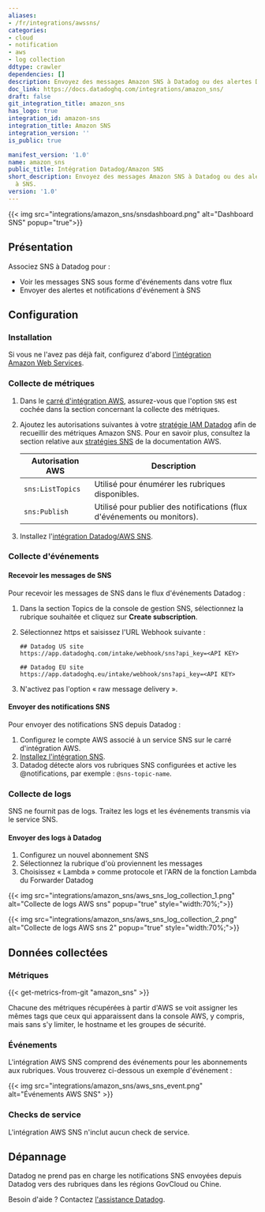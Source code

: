 ```yaml
---
aliases:
- /fr/integrations/awssns/
categories:
- cloud
- notification
- aws
- log collection
ddtype: crawler
dependencies: []
description: Envoyez des messages Amazon SNS à Datadog ou des alertes Datadog à SNS.
doc_link: https://docs.datadoghq.com/integrations/amazon_sns/
draft: false
git_integration_title: amazon_sns
has_logo: true
integration_id: amazon-sns
integration_title: Amazon SNS
integration_version: ''
is_public: true

manifest_version: '1.0'
name: amazon_sns
public_title: Intégration Datadog/Amazon SNS
short_description: Envoyez des messages Amazon SNS à Datadog ou des alertes Datadog
  à SNS.
version: '1.0'
---
```


{{< img src="integrations/amazon_sns/snsdashboard.png" alt="Dashboard SNS" popup="true">}}

## Présentation

Associez SNS à Datadog pour :

- Voir les messages SNS sous forme d'événements dans votre flux
- Envoyer des alertes et notifications d'événement à SNS

## Configuration

### Installation

Si vous ne l'avez pas déjà fait, configurez d'abord [l'intégration Amazon Web Services][1].

### Collecte de métriques

1. Dans le [carré d'intégration AWS][2], assurez-vous que l'option `SNS` est cochée dans la section concernant la collecte des métriques.

2. Ajoutez les autorisations suivantes à votre [stratégie IAM Datadog][3] afin de recueillir des métriques Amazon SNS. Pour en savoir plus, consultez la section relative aux [stratégies SNS][4] de la documentation AWS.

    | Autorisation AWS   | Description                                             |
    | ---------------- | ------------------------------------------------------- |
    | `sns:ListTopics` | Utilisé pour énumérer les rubriques disponibles.                          |
    | `sns:Publish`    | Utilisé pour publier des notifications (flux d'événements ou monitors). |

3. Installez l'[intégration Datadog/AWS SNS][5].

### Collecte d'événements

#### Recevoir les messages de SNS

Pour recevoir les messages de SNS dans le flux d'événements Datadog :

1. Dans la section Topics de la console de gestion SNS, sélectionnez la rubrique souhaitée et cliquez sur **Create subscription**.
2. Sélectionnez https et saisissez l'URL Webhook suivante :

    ```text
    ## Datadog US site
    https://app.datadoghq.com/intake/webhook/sns?api_key=<API KEY>

    ## Datadog EU site
    https://app.datadoghq.eu/intake/webhook/sns?api_key=<API KEY>
    ```

3. N'activez pas l'option « raw message delivery ».

#### Envoyer des notifications SNS

Pour envoyer des notifications SNS depuis Datadog :

1. Configurez le compte AWS associé à un service SNS sur le carré d'intégration AWS.
2. [Installez l'intégration SNS][5].
3. Datadog détecte alors vos rubriques SNS configurées et active les @notifications, par exemple : `@sns-topic-name`.

### Collecte de logs

SNS ne fournit pas de logs. Traitez les logs et les événements transmis via le service SNS.

#### Envoyer des logs à Datadog

1. Configurez un nouvel abonnement SNS
2. Sélectionnez la rubrique d'où proviennent les messages
3. Choisissez « Lambda » comme protocole et l'ARN de la fonction Lambda du Forwarder Datadog

{{< img src="integrations/amazon_sns/aws_sns_log_collection_1.png" alt="Collecte de logs AWS sns" popup="true" style="width:70%;">}}

{{< img src="integrations/amazon_sns/aws_sns_log_collection_2.png" alt="Collecte de logs AWS sns 2" popup="true" style="width:70%;">}}

## Données collectées

### Métriques
{{< get-metrics-from-git "amazon_sns" >}}


Chacune des métriques récupérées à partir d'AWS se voit assigner les mêmes tags que ceux qui apparaissent dans la console AWS, y compris, mais sans s'y limiter, le hostname et les groupes de sécurité.

### Événements

L'intégration AWS SNS comprend des événements pour les abonnements aux rubriques. Vous trouverez ci-dessous un exemple d'événement :

{{< img src="integrations/amazon_sns/aws_sns_event.png" alt="Événements AWS SNS" >}}

### Checks de service

L'intégration AWS SNS n'inclut aucun check de service.

## Dépannage

Datadog ne prend pas en charge les notifications SNS envoyées depuis Datadog vers des rubriques dans les régions GovCloud ou Chine.

Besoin d'aide ? Contactez [l'assistance Datadog][7].

[1]: https://docs.datadoghq.com/fr/integrations/amazon_web_services/
[2]: https://app.datadoghq.com/account/settings#integrations/amazon_web_services
[3]: https://docs.datadoghq.com/fr/integrations/amazon_web_services/#installation
[4]: https://docs.aws.amazon.com/sns/latest/dg/sns-using-identity-based-policies.html
[5]: https://app.datadoghq.com/account/settings#integrations/amazon_sns
[6]: https://github.com/DataDog/dogweb/blob/prod/integration/amazon_sns/amazon_sns_metadata.csv
[7]: https://docs.datadoghq.com/fr/help/
